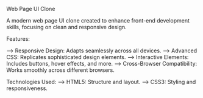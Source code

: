 Web Page UI Clone

A modern web page UI clone created to enhance front-end development skills, focusing on clean and responsive design.

Features:

--> Responsive Design: Adapts seamlessly across all devices.
--> Advanced CSS: Replicates sophisticated design elements.
--> Interactive Elements: Includes buttons, hover effects, and more.
--> Cross-Browser Compatibility: Works smoothly across different browsers.

Technologies Used:
--> HTML5: Structure and layout.
--> CSS3: Styling and responsiveness.

